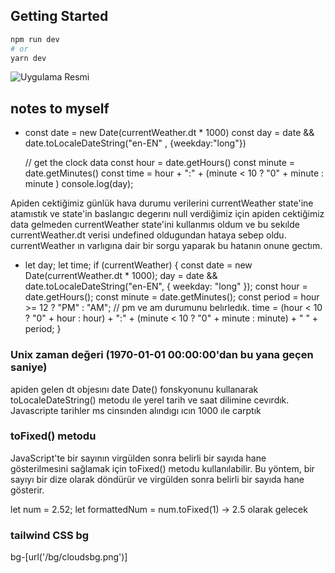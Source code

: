 ## Getting Started

```bash
npm run dev
# or
yarn dev
```
![Uygulama Resmi](/public/icons/App.png)
## notes to myself

-  const date = new Date(currentWeather.dt * 1000)
   const day  =  date && date.toLocaleDateString("en-EN" , {weekday:"long"})

   // get the clock data
   const hour = date.getHours()
   const minute = date.getMinutes()
   const time = hour + ":" + (minute < 10  ? "0" + minute : minute )
   console.log(day);

Apiden cektiğimiz günlük hava durumu verilerini currentWeather state'ine atamıstık ve state'in baslangıc degerını null verdiğimiz için apiden cektiğimiz data gelmeden currentWeather state'ini kullanmıs oldum ve bu sekılde currentWeather.dt verisi undefined oldugundan hataya sebep oldu. currentWeather ın varlıgına dair bir sorgu yaparak bu hatanın onune gectım. 

-  let day;
  let time;
  if (currentWeather) {
    const date = new Date(currentWeather.dt * 1000);
    day = date && date.toLocaleDateString("en-EN", { weekday: "long" });
    const hour = date.getHours();
    const minute = date.getMinutes();
    const period = hour >= 12 ? "PM" : "AM"; // pm ve am durumunu belırledık.
    time =
      (hour < 10 ? "0" + hour : hour) +
      ":" +
      (minute < 10 ? "0" + minute : minute) +
      " " +
      period;
  }
  

### Unix zaman değeri (1970-01-01 00:00:00'dan bu yana geçen saniye)
apiden gelen dt objesını date Date() fonskyonunu kullanarak toLocaleDateString() metodu ıle yerel tarih ve saat dilimine cevırdık. Javascripte tarihler ms cinsınden alındıgı ıcın 1000 ıle carptık 

### toFixed() metodu
JavaScript'te bir sayının virgülden sonra belirli bir sayıda hane gösterilmesini sağlamak için toFixed() metodu kullanılabilir. Bu yöntem, bir sayıyı bir dize olarak döndürür ve virgülden sonra belirli bir sayıda hane gösterir.

let num = 2.52;
let formattedNum = num.toFixed(1) -> 2.5 olarak gelecek

### tailwind CSS bg 
bg-[url('/bg/cloudsbg.png')]


